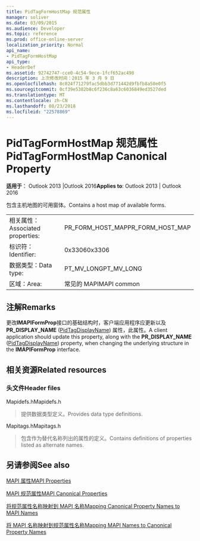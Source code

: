 ```yaml
---
title: PidTagFormHostMap 规范属性
manager: soliver
ms.date: 03/09/2015
ms.audience: Developer
ms.topic: reference
ms.prod: office-online-server
localization_priority: Normal
api_name:
- PidTagFormHostMap
api_type:
- HeaderDef
ms.assetid: 92742747-cce0-4c54-9ece-1fcf652ac498
description: 上次修改时间：2015 年 3 月 9 日
ms.openlocfilehash: 8c024f71279fac5dbb3d771442d9fbfb8a50e0f5
ms.sourcegitcommit: 0cf39e5382b8c6f236c8a63c6036849ed3527ded
ms.translationtype: MT
ms.contentlocale: zh-CN
ms.lasthandoff: 08/23/2018
ms.locfileid: "22578869"
---
```

# <a name="pidtagformhostmap-canonical-property"></a><span data-ttu-id="cf2a2-103">PidTagFormHostMap 规范属性</span><span class="sxs-lookup"><span data-stu-id="cf2a2-103">PidTagFormHostMap Canonical Property</span></span>

  
  
<span data-ttu-id="cf2a2-104">**适用于**： Outlook 2013 |Outlook 2016</span><span class="sxs-lookup"><span data-stu-id="cf2a2-104">**Applies to**: Outlook 2013 | Outlook 2016</span></span> 
  
<span data-ttu-id="cf2a2-105">包含主机地图的可用窗体。</span><span class="sxs-lookup"><span data-stu-id="cf2a2-105">Contains a host map of available forms.</span></span> 
  
|||
|:-----|:-----|
|<span data-ttu-id="cf2a2-106">相关属性：</span><span class="sxs-lookup"><span data-stu-id="cf2a2-106">Associated properties:</span></span>  <br/> |<span data-ttu-id="cf2a2-107">PR_FORM_HOST_MAP</span><span class="sxs-lookup"><span data-stu-id="cf2a2-107">PR_FORM_HOST_MAP</span></span>  <br/> |
|<span data-ttu-id="cf2a2-108">标识符：</span><span class="sxs-lookup"><span data-stu-id="cf2a2-108">Identifier:</span></span>  <br/> |<span data-ttu-id="cf2a2-109">0x3306</span><span class="sxs-lookup"><span data-stu-id="cf2a2-109">0x3306</span></span>  <br/> |
|<span data-ttu-id="cf2a2-110">数据类型：</span><span class="sxs-lookup"><span data-stu-id="cf2a2-110">Data type:</span></span>  <br/> |<span data-ttu-id="cf2a2-111">PT_MV_LONG</span><span class="sxs-lookup"><span data-stu-id="cf2a2-111">PT_MV_LONG</span></span>  <br/> |
|<span data-ttu-id="cf2a2-112">区域：</span><span class="sxs-lookup"><span data-stu-id="cf2a2-112">Area:</span></span>  <br/> |<span data-ttu-id="cf2a2-113">常见的 MAPI</span><span class="sxs-lookup"><span data-stu-id="cf2a2-113">MAPI common</span></span>  <br/> |
   
## <a name="remarks"></a><span data-ttu-id="cf2a2-114">注解</span><span class="sxs-lookup"><span data-stu-id="cf2a2-114">Remarks</span></span>

<span data-ttu-id="cf2a2-115">更改**IMAPIFormProp**接口的基础结构时，客户端应用程序应更新以及**PR_DISPLAY_NAME** ([PidTagDisplayName](pidtagdisplayname-canonical-property.md)) 属性，此属性。</span><span class="sxs-lookup"><span data-stu-id="cf2a2-115">A client application should update this property, along with the **PR_DISPLAY_NAME** ([PidTagDisplayName](pidtagdisplayname-canonical-property.md)) property, when changing the underlying structure in the **IMAPIFormProp** interface.</span></span> 
  
## <a name="related-resources"></a><span data-ttu-id="cf2a2-116">相关资源</span><span class="sxs-lookup"><span data-stu-id="cf2a2-116">Related resources</span></span>

### <a name="header-files"></a><span data-ttu-id="cf2a2-117">头文件</span><span class="sxs-lookup"><span data-stu-id="cf2a2-117">Header files</span></span>

<span data-ttu-id="cf2a2-118">Mapidefs.h</span><span class="sxs-lookup"><span data-stu-id="cf2a2-118">Mapidefs.h</span></span>
  
> <span data-ttu-id="cf2a2-119">提供数据类型定义。</span><span class="sxs-lookup"><span data-stu-id="cf2a2-119">Provides data type definitions.</span></span>
    
<span data-ttu-id="cf2a2-120">Mapitags.h</span><span class="sxs-lookup"><span data-stu-id="cf2a2-120">Mapitags.h</span></span>
  
> <span data-ttu-id="cf2a2-121">包含作为替代名称列出的属性的定义。</span><span class="sxs-lookup"><span data-stu-id="cf2a2-121">Contains definitions of properties listed as alternate names.</span></span>
    
## <a name="see-also"></a><span data-ttu-id="cf2a2-122">另请参阅</span><span class="sxs-lookup"><span data-stu-id="cf2a2-122">See also</span></span>



[<span data-ttu-id="cf2a2-123">MAPI 属性</span><span class="sxs-lookup"><span data-stu-id="cf2a2-123">MAPI Properties</span></span>](mapi-properties.md)
  
[<span data-ttu-id="cf2a2-124">MAPI 规范属性</span><span class="sxs-lookup"><span data-stu-id="cf2a2-124">MAPI Canonical Properties</span></span>](mapi-canonical-properties.md)
  
[<span data-ttu-id="cf2a2-125">将规范属性名称映射到 MAPI 名称</span><span class="sxs-lookup"><span data-stu-id="cf2a2-125">Mapping Canonical Property Names to MAPI Names</span></span>](mapping-canonical-property-names-to-mapi-names.md)
  
[<span data-ttu-id="cf2a2-126">将 MAPI 名称映射到规范属性名称</span><span class="sxs-lookup"><span data-stu-id="cf2a2-126">Mapping MAPI Names to Canonical Property Names</span></span>](mapping-mapi-names-to-canonical-property-names.md)

